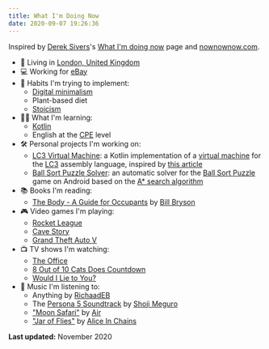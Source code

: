 ```yaml
---
title: What I'm Doing Now
date: 2020-09-07 19:26:36
---
```


Inspired by [Derek Sivers](https://sive.rs/)'s [What I'm doing now](https://sive.rs/now) page and [nownownow.com](https://nownownow.com/about).

- 🏡 Living in [London, United Kingdom](https://goo.gl/maps/Ve4r3ua7dpGJGpCS7)
- 💻 Working for [eBay](https://www.ebay.co.uk/)
- 🌱 Habits I'm trying to implement:
  - [Digital minimalism](https://www.calnewport.com/books/digital-minimalism/)
  - Plant-based diet
  - [Stoicism](https://dailystoic.com/)
- 👨‍🎓 What I'm learning:
  - [Kotlin](https://kotlinlang.org/)
  - English at the [CPE](https://www.cambridgeenglish.org/exams-and-tests/proficiency/) level
- 🛠️ Personal projects I'm working on:
  - [LC3 Virtual Machine](https://github.com/CianciuStyles/lc3-vm-kotlin): a Kotlin implementation of a [virtual machine](https://en.wikipedia.org/wiki/Virtual_machine) for the [LC3](https://en.wikipedia.org/wiki/Little_Computer_3) assembly language, inspired by [this article](https://justinmeiners.github.io/lc3-vm/)
  - [Ball Sort Puzzle Solver](https://github.com/CianciuStyles/ball-sort-puzzle-solver): an automatic solver for the [Ball Sort Puzzle](https://play.google.com/store/apps/details?id=com.GMA.Ball.Sort.Puzzle&hl=it) game on Android based on the [A\* search algorithm](https://en.wikipedia.org/wiki/A*_search_algorithm)
- 📚 Books I'm reading:
  - [The Body - A Guide for Occupants](https://www.penguin.co.uk/books/109/1098577/the-body/9780552779906.html) by [Bill Bryson](https://en.wikipedia.org/wiki/Bill_Bryson)
- 🎮 Video games I'm playing:
  - [Rocket League](https://www.rocketleague.com)
  - [Cave Story](https://en.wikipedia.org/wiki/Cave_Story)
  - [Grand Theft Auto V](https://www.rockstargames.com/V)
- 📺 TV shows I'm watching:
  - [The Office](https://www.imdb.com/title/tt0290978/)
  - [8 Out of 10 Cats Does Countdown](https://www.channel4.com/programmes/8-out-of-10-cats-does-countdown)
  - [Would I Lie to You?](https://www.bbc.co.uk/programmes/b007r3n8)
- 🎵 Music I'm listening to:
  - Anything by [RichaadEB](https://www.youtube.com/channel/UCPM1bCbT-dVAHAEIpUUpVLQ)
  - The [Persona 5 Soundtrack](https://en.wikipedia.org/wiki/Persona_5#Music) by [Shoji Meguro](https://en.wikipedia.org/wiki/Shoji_Meguro)
  - ["Moon Safari"](https://www.discogs.com/AIR-French-Band-Moon-Safari/release/10097854) by [Air](https://www.discogs.com/artist/2770-AIR)
  - ["Jar of Flies"](https://www.discogs.com/Alice-In-Chains-Jar-Of-Flies/release/417191) by [Alice In Chains](https://www.discogs.com/artist/251846-Alice-In-Chains)

**Last updated:** November 2020
